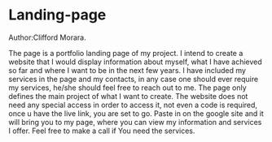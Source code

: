 # Landing-page

Author:Clifford Morara.

   The page is a portfolio landing page of my project. I intend to create a website that I would display information about myself, what I have achieved so far and where I want to be in the next few years.
I have included my services in the page and my contacts, in any case one should ever require my services, he/she should feel free to reach out to me.
The page only defines the main project of what I want to create.
The website does not need any special access in order to access it, not even a code is required, once u have the live link, you are set to go. Paste in on the google site and it will bring you to my page, where you can view my information and services I offer. Feel free to make a call if You need the services.
